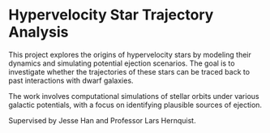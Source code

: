 # Hypervelocity Star Trajectory Analysis

This project explores the origins of hypervelocity stars by modeling their dynamics and simulating potential ejection scenarios. The goal is to investigate whether the trajectories of these stars can be traced back to past interactions with dwarf galaxies.

The work involves computational simulations of stellar orbits under various galactic potentials, with a focus on identifying plausible sources of ejection.

Supervised by Jesse Han and Professor Lars Hernquist.
